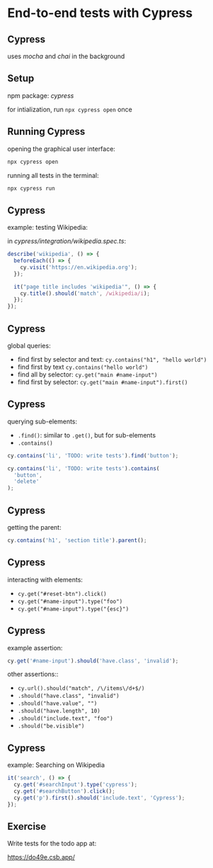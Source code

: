 # End-to-end tests with Cypress

## Cypress

uses _mocha_ and _chai_ in the background

## Setup

npm package: _cypress_

for intialization, run `npx cypress open` once

## Running Cypress

opening the graphical user interface:

```bash
npx cypress open
```

running all tests in the terminal:

```bash
npx cypress run
```

## Cypress

example: testing Wikipedia:

in _cypress/integration/wikipedia.spec.ts_:

```js
describe('wikipedia', () => {
  beforeEach(() => {
    cy.visit('https://en.wikipedia.org');
  });

  it("page title includes 'wikipedia'", () => {
    cy.title().should('match', /wikipedia/i);
  });
});
```

## Cypress

global queries:

- find first by selector and text: `cy.contains("h1", "hello world")`
- find first by text `cy.contains("hello world")`
- find all by selector: `cy.get("main #name-input")`
- find first by selector: `cy.get("main #name-input").first()`

## Cypress

querying sub-elements:

- `.find()`: similar to `.get()`, but for sub-elements
- `.contains()`

```js
cy.contains('li', 'TODO: write tests').find('button');
```

```js
cy.contains('li', 'TODO: write tests').contains(
  'button',
  'delete'
);
```

## Cypress

getting the parent:

```js
cy.contains('h1', 'section title').parent();
```

## Cypress

interacting with elements:

- `cy.get("#reset-btn").click()`
- `cy.get("#name-input").type("foo")`
- `cy.get("#name-input").type("{esc}")`

## Cypress

example assertion:

```js
cy.get('#name-input').should('have.class', 'invalid');
```

other assertions::

- `cy.url().should("match", /\/items\/d+$/)`
- `.should("have.class", "invalid")`
- `.should("have.value", "")`
- `.should("have.length", 10)`
- `.should("include.text", "foo")`
- `.should("be.visible")`

## Cypress

example: Searching on Wikipedia

```js
it('search', () => {
  cy.get('#searchInput').type('cypress');
  cy.get('#searchButton').click();
  cy.get('p').first().should('include.text', 'Cypress');
});
```

## Exercise

Write tests for the todo app at:

https://do49e.csb.app/

